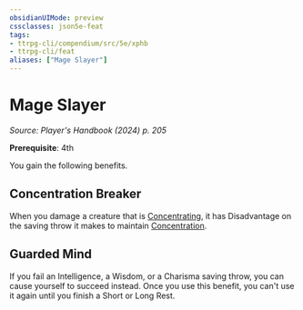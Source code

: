 ```yaml
---
obsidianUIMode: preview
cssclasses: json5e-feat
tags:
- ttrpg-cli/compendium/src/5e/xphb
- ttrpg-cli/feat
aliases: ["Mage Slayer"]
---
```

# Mage Slayer
*Source: Player's Handbook (2024) p. 205*  

**Prerequisite**: 4th

You gain the following benefits.

## Concentration Breaker

When you damage a creature that is [Concentrating](3-Mechanics/CLI/rules/conditions.md#Concentration), it has Disadvantage on the saving throw it makes to maintain [Concentration](3-Mechanics/CLI/rules/conditions.md#Concentration).

## Guarded Mind

If you fail an Intelligence, a Wisdom, or a Charisma saving throw, you can cause yourself to succeed instead. Once you use this benefit, you can't use it again until you finish a Short or Long Rest.